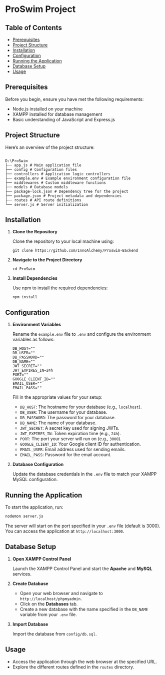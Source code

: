# ProSwim Project

## Table of Contents

- [Prerequisites](#prerequisites)
- [Project Structure](#project-structure)
- [Installation](#installation)
- [Configuration](#configuration)
- [Running the Application](#running-the-application)
- [Database Setup](#database-setup)
- [Usage](#usage)

## Prerequisites

Before you begin, ensure you have met the following requirements:

- Node.js installed on your machine
- XAMPP installed for database management
- Basic understanding of JavaScript and Express.js

## Project Structure

Here’s an overview of the project structure:

```

D:\ProSwim
├── app.js # Main application file
├── config # Configuration files
├── controllers # Application logic controllers
├── example.env # Example environment configuration file
├── middlewares # Custom middleware functions
├── models # Database models
├── package-lock.json # Dependency tree for the project
├── package.json # Project metadata and dependencies
├── routes # API route definitions
└── server.js # Server initialization

```

## Installation

1. **Clone the Repository**

   Clone the repository to your local machine using:

   ```
   git clone https://github.com/InnoAlchemy/Proswim-Backend
   ```

2. **Navigate to the Project Directory**

   ```
   cd ProSwim
   ```

3. **Install Dependencies**

   Use npm to install the required dependencies:

   ```
   npm install
   ```

## Configuration

1. **Environment Variables**

   Rename the `example.env` file to `.env` and configure the environment variables as follows:

   ```env
   DB_HOST=""
   DB_USER=""
   DB_PASSWORD=""
   DB_NAME=""
   JWT_SECRET=""
   JWT_EXPIRES_IN=24h
   PORT=""
   GOOGLE_CLIENT_ID=""
   EMAIL_USER=""
   EMAIL_PASS=""
   ```

   Fill in the appropriate values for your setup:

   - `DB_HOST`: The hostname for your database (e.g., `localhost`).
   - `DB_USER`: The username for your database.
   - `DB_PASSWORD`: The password for your database.
   - `DB_NAME`: The name of your database.
   - `JWT_SECRET`: A secret key used for signing JWTs.
   - `JWT_EXPIRES_IN`: Token expiration time (e.g., `24h`).
   - `PORT`: The port your server will run on (e.g., `3000`).
   - `GOOGLE_CLIENT_ID`: Your Google client ID for authentication.
   - `EMAIL_USER`: Email address used for sending emails.
   - `EMAIL_PASS`: Password for the email account.

2. **Database Configuration**

   Update the database credentials in the `.env` file to match your XAMPP MySQL configuration.

## Running the Application

To start the application, run:

```bash
nodemon server.js
```

The server will start on the port specified in your `.env` file (default is 3000). You can access the application at `http://localhost:3000`.

## Database Setup

1. **Open XAMPP Control Panel**

   Launch the XAMPP Control Panel and start the **Apache** and **MySQL** services.

2. **Create Database**

   - Open your web browser and navigate to `http://localhost/phpmyadmin`.
   - Click on the **Databases** tab.
   - Create a new database with the name specified in the `DB_NAME` variable from your `.env` file.

3. **Import Database**

   Import the database from `config/db.sql`.

## Usage

- Access the application through the web browser at the specified URL.
- Explore the different routes defined in the `routes` directory.
